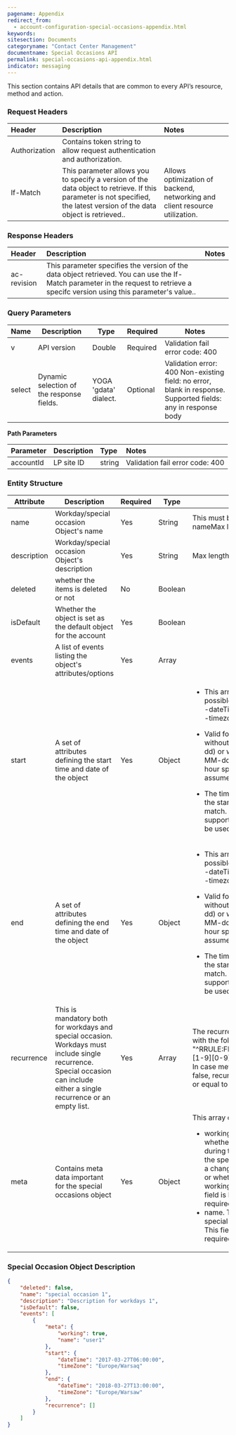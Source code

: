 ```yaml
---
pagename: Appendix
redirect_from:
  - account-configuration-special-occasions-appendix.html
keywords:
sitesection: Documents
categoryname: "Contact Center Management"
documentname: Special Occasions API
permalink: special-occasions-api-appendix.html
indicator: messaging
---
```


This section contains API details that are common to every API’s resource, method and action.

### Request Headers

 |Header | Description | Notes|
 |:------- | :-------------- | :--- |
 |Authorization | Contains token string to allow request authentication and authorization.  |
| If-Match | This parameter allows you to specify a version of the data object to retrieve. If this parameter is not specified, the latest version of the data object is retrieved.. | Allows optimization of backend, networking and client resource utilization. |

### Response Headers

|Header | Description | Notes|
|:-------  | :----- | :--- |
|ac-revision | This parameter specifies the version of the data object retrieved. You can use the If-Match parameter in the request to retrieve a specifc version using this parameter's value..

### Query Parameters

| Name   | Description   | Type   | Required |Notes    |
|--------|---------------|--------|----------|---------|
| v   | API version        | Double  | Required | Validation fail error code: 400  |
| select  | Dynamic selection of the response fields. | YOGA 'gdata' dialect.  | Optional | Validation error: 400 Non-existing field: no error, blank in response. Supported fields: any in response body       |


**Path Parameters**

 |Parameter | Description|  Type  |Notes |
 |:----------|  :-------------- | :-------------- | :--- |
 |accountId|  LP site ID | string  | Validation fail error code: 400

### Entity Structure

<table>
<thead>
  <tr>
    <th>Attribute</th>
    <th>Description</th>
    <th>Required</th>
    <th>Type</th>
    <th>Notes</th>
  </tr>
</thead>
<tbody>
  <tr>
    <td>name</td>
    <td>Workday/special occasion Object's name</td>
    <td>Yes</td>
    <td>String</td>
    <td>This must be a unique nameMax length: 50</td>
  </tr>
  <tr>
    <td>description</td>
    <td>Workday/special occasion Object's description</td>
    <td>Yes</td>
    <td>String</td>
    <td>Max length: 200</td>
  </tr>
  <tr>
    <td>deleted</td>
    <td>whether the items is deleted or not</td>
    <td>No</td>
    <td>Boolean</td>
    <td></td>
  </tr>
  <tr>
    <td>isDefault</td>
    <td>Whether the object is set as the default object for the account</td>
    <td>Yes</td>
    <td>Boolean</td>
    <td></td>
  </tr>
  <tr>
    <td>events</td>
    <td>A list of events listing the object's attributes/options</td>
    <td>Yes</td>
    <td>Array</td>
    <td></td>
  </tr>
  <tr>
    <td>start</td>
    <td>A set of attributes defining the start time and date of the object</td>
    <td>Yes</td>
    <td>Object</td>
    <td>
<ul><li>This array receives two possible fields: <br>-dateTime<br>-timezone</li></ul>
<ul><li>Valid formats are either without hours (yyyy-MM-dd) or with hours (yyyy-MM-dd'T'HH:mm:ss). If no hour specified, 24/7 is assumed.</li></ul>
<ul><li>The timezone field for both the start and end array must match. Only LiveEngage supported timezones may be used.</li></ul>
</td>
  </tr>
  <tr>
    <td>end</td>
    <td>A set of attributes defining the end time and date of the object</td>
    <td>Yes</td>
    <td>Object</td>
    <td>
<ul><li>This array receives two possible fields: <br>-dateTime<br>-timezone</li></ul>
<ul><li>Valid formats are either without hours (yyyy-MM-dd) or with hours (yyyy-MM-dd'T'HH:mm:ss). If no hour specified, 24/7 is assumed.</li></ul>
<ul><li>The timezone field for both the start and end array must match. Only LiveEngage supported timezones may be used.</li></ul>
</td>
  </tr>
  <tr>
    <td>recurrence</td>
    <td>This is mandatory both for workdays and special occasion. Workdays must include single recurrence. Special occasion can include either a single recurrence or an empty list.</td>
    <td>Yes</td>
    <td>Array</td>
    <td>The recurrence must comply with the following pattern: "^RRULE:FREQ=DAILY;COUNT=[1-9][0-9]*;INTERVAL=1$"<br>
    In case meta.working is set to false, recurrence must be lower or equal to 30 </td>
  </tr>
  <tr>
    <td>meta</td>
    <td>Contains meta data important for the special occasions object</td>
    <td>Yes</td>
    <td>Object</td>
    <td>This array contains two fields:<ul><li>working. This field indicates whether agents are working during this event (and thus the special occasion is just a change of working hours) or whether agents aren't working (a day off). This field is boolean and required</li><li>name. The name of the special occasion's event. This field is a string and is required.</li></ul></td>
  </tr>
</tbody>
</table>

### Special Occasion Object Description

```json
{
    "deleted": false,
    "name": "special occasion 1",
    "description": "Description for workdays 1",
    "isDefault": false,
    "events": [
        {
            "meta": {
                "working": true,
                "name": "user1"
            },
            "start": {
                "dateTime": "2017-03-27T06:00:00",
                "timeZone": "Europe/Warsaq"
            },
            "end": {
                "dateTime": "2018-03-27T13:00:00",
                "timeZone": "Europe/Warsaw"
            },
            "recurrence": []
        }
    ]
}
```
